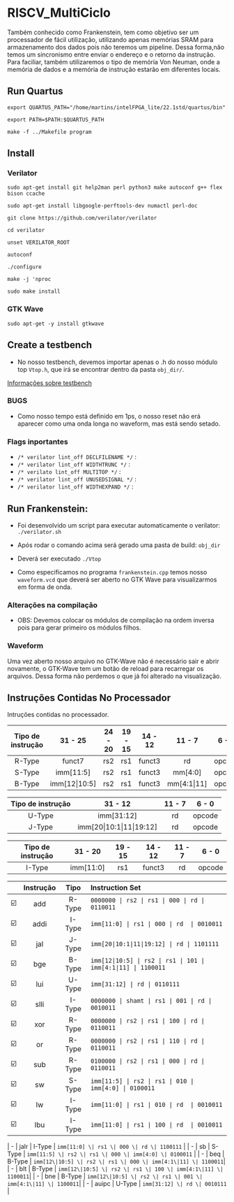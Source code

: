 # RISCV_MultiCiclo
Também conhecido como Frankenstein, tem como objetivo ser um processador de fácil utilização, utilizando apenas memórias SRAM para armazenamento dos dados pois não teremos um pipeline. Dessa forma,não temos um sincronismo entre enviar o endereço e o retorno da instrução. Para faciliar, também utilizaremos o tipo de memória Von Neuman, onde a memória de dados e a memória de instrução estarão em diferentes locais.  

## Run Quartus 
`export QUARTUS_PATH="/home/martins/intelFPGA_lite/22.1std/quartus/bin"`

`export PATH=$PATH:$QUARTUS_PATH`

`make -f ../Makefile program`

## Install 
### Verilator
`sudo apt-get install git help2man perl python3 make autoconf g++ flex bison ccache`

`sudo apt-get install libgoogle-perftools-dev numactl perl-doc`

`git clone https://github.com/verilator/verilator`

`cd verilator`

`unset VERILATOR_ROOT`

`autoconf`

`./configure`

`make -j 'nproc`

`sudo make install`

### GTK Wave
`sudo apt-get -y install gtkwave`

## Create a testbench  
* No nosso testbench, devemos importar apenas o .h do nosso módulo top `Vtop.h`, que irá se encontrar dentro da pasta `obj_dir/`.

[Informações sobre testbench](https://itsembedded.com/dhd/verilator_2/)

### BUGS
* Como nosso tempo está definido em 1ps, o nosso reset não erá aparecer como uma onda longa no waveform, mas está sendo setado.  

### Flags inportantes 

* `/* verilator lint_off DECLFILENAME */` :
* `/* verilator lint_off WIDTHTRUNC */` :
* `/* verilato lint_off MULTITOP */` :
* `/* verilator lint_off UNUSEDSIGNAL */` :
* `/* verilator lint_off WIDTHEXPAND */` :

## Run Frankenstein: 
* Foi desenvolvido um script para executar automaticamente o verilator: `./verilator.sh`

* Após rodar o comando acima será gerado uma pasta de build: `obj_dir`
* Deverá ser executado `./Vtop`
* Como especificamos no programa `frankenstein.cpp` temos nosso `waveform.vcd` que deverá ser aberto no GTK Wave para visualizarmos em forma de onda.  

### Alterações na compilação 
* OBS: Devemos colocar os módulos de compilação na ordem inversa pois para gerar primeiro os módulos filhos. 

### Waveform
Uma vez aberto nosso arquivo no GTK-Wave não é necessário sair e abrir novamente, o GTK-Wave tem um botão de reload para recarregar os arquivos. Dessa forma não perdemos o que já foi alterado na visualização.  

## Instruções Contidas No Processador
Intruções contidas no processador.

|Tipo de instrução| 31 - 25          | 24 - 20 | 19 - 15 | 14 - 12 | 11 - 7       | 6 - 0  |
|:---------------:|:----------------:|:-------:|:-------:|:-------:|:------------:|:------:|
| R-Type          |funct7            | rs2     | rs1     | funct3  | rd           |opcode  |
| S-Type          |imm\[11:5\]       | rs2     | rs1     | funct3  | mm\[4:0\]    |opcode  |
| B-Type          |imm\[12\|10:5\]  | rs2     | rs1     | funct3  | mm\[4:1\|11\]|opcode  |

|Tipo de instrução| 31 - 12                    | 11 - 7 | 6 - 0  |
|:---------------:|:--------------------------:|:------:|:------:|
| U-Type          | imm\[31:12\]               | rd     | opcode |
| J-Type          | imm\[20\|10:1\|11\|19:12\] | rd     | opcode |

|Tipo de instrução| 31 - 20          | 19 - 15 | 14 - 12 | 11 - 7       | 6 - 0  |
|:---------------:|:----------------:|:-------:|:-------:|:------------:|:------:|
| I-Type          |imm\[11:0\]       | rs1     | funct3  | rd           |opcode  |

|    |Instrução |  Tipo  | Instruction Set                                                |
|:--:|:--------:|:------:|:---------------------------------------------------------------|
| ☑️ | add      | R-Type | `0000000 \| rs2 \| rs1 \| 000 \| rd \| 0110011`                |
| ☑️ | addi     | I-Type | `imm[11:0] \| rs1 \| 000 \| rd  \| 0010011`                    |
| ☑️ | jal      | J-Type | `imm[20\|10:1\|11\|19:12] \| rd \| 1101111`                    |
| ☑️ | bge      | B-Type | `imm[12\|10:5] \| rs2 \| rs1 \| 101 \| imm[4:1\|11] \| 1100011`|
| ☑️ | lui      | U-Type | `imm[31:12] \| rd \| 0110111`                                  |
| ☑️ | slli     | I-Type | `0000000 \| shamt \| rs1 \| 001 \| rd \| 0010011`              |
| ☑️ | xor      | R-Type | `0000000 \| rs2 \| rs1 \| 100 \| rd \| 0110011`                |
| ☑️ | or       | R-Type | `0000000 \| rs2 \| rs1 \| 110 \| rd \| 0110011`                |
| ☑️ | sub      | R-Type | `0100000 \| rs2 \| rs1 \| 000 \| rd \| 0110011`                |
| ☑️ | sw       | S-Type | `imm[11:5] \| rs2 \| rs1 \| 010 \| imm[4:0] \| 0100011`        |
| ☑️ | lw       | I-Type | `imm[11:0] \| rs1 \| 010 \| rd  \| 0010011`                    |
| ☑️ | lbu      | I-Type | `imm[11:0] \| rs1 \| 100 \| rd  \| 0010011`                    |




| - | jalr     | I-Type | `imm[11:0] \| rs1 \| 000 \| rd \| 1100111`                     |
| - | sb       | S-Type | `imm[11:5] \| rs2 \| rs1 \| 000 \| imm[4:0] \| 0100011`        |
| - | beq      | B-Type | `imm[12\|10:5] \| rs2 \| rs1 \| 000 \| imm[4:1\|11] \| 1100011`|
| - | blt      | B-Type | `imm[12\|10:5] \| rs2 \| rs1 \| 100 \| imm[4:1\|11] \| 1100011`|
| - | bne      | B-Type | `imm[12\|10:5] \| rs2 \| rs1 \| 001 \| imm[4:1\|11] \| 1100011`|
| - | auipc    | U-Type | `imm[31:12] \| rd \| 0010111`                                  |
